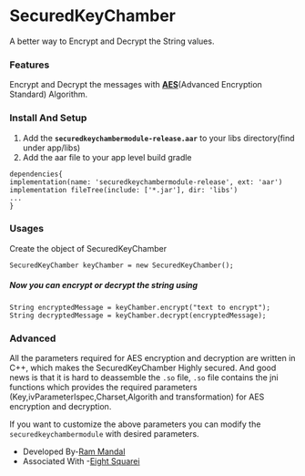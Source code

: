 # SecuredKeyChamber
A better way to Encrypt and Decrypt the String values.

### Features
Encrypt and Decrypt the messages with **[AES](https://en.wikipedia.org/wiki/Advanced_Encryption_Standard)**(Advanced Encryption Standard) Algorithm.

### Install And Setup
1. Add the **`securedkeychambermodule-release.aar`** to your libs directory(find under app/libs)
2. Add the aar file to your app level build gradle

```
dependencies{
implementation(name: 'securedkeychambermodule-release', ext: 'aar')
implementation fileTree(include: ['*.jar'], dir: 'libs')
...
}
```

### Usages
Create the object of SecuredKeyChamber

```SecuredKeyChamber keyChamber = new SecuredKeyChamber();```

##### Now you can encrypt or decrypt the string using 

```
String encryptedMessage = keyChamber.encrypt("text to encrypt");
String decryptedMessage = keyChamber.decrypt(encryptedMessage);
```

### Advanced
All the parameters required for AES encryption and decryption are written in C++, which makes the SecuredKeyChamber Highly secured. And good news is that it is hard to deassemble the `.so` file, `.so` file contains the jni functions which provides the required parameters (Key,ivParameterIspec,Charset,Algorith and transformation) for AES encryption and decryption.

If you want to customize the above parameters you can modify the `securedkeychambermodule` with desired parameters.



* Developed By-[Ram Mandal](https://www.linkedin.com/in/ram-mandal-90470b88/)
* Associated With -[Eight Squarei](http://8squarei.com/)

